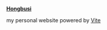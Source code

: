 **[Hongbusi](https://hongbusi.github.io)**

my personal website powered by [Vite](https://vitejs.dev)
